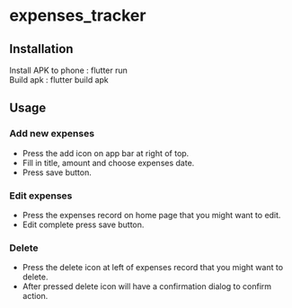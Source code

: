 # expenses_tracker

## Installation
Install APK to phone    : flutter run <br>
Build apk               : flutter build apk

## Usage
### Add new expenses
- Press the add icon on app bar at right of top.
- Fill in title, amount and choose expenses date.
- Press save button.

### Edit expenses
- Press the expenses record on home page that you might want to edit.
- Edit complete press save button.

### Delete
- Press the delete icon at left of expenses record that you might want to delete.
- After pressed delete icon will have a confirmation dialog to confirm action.
